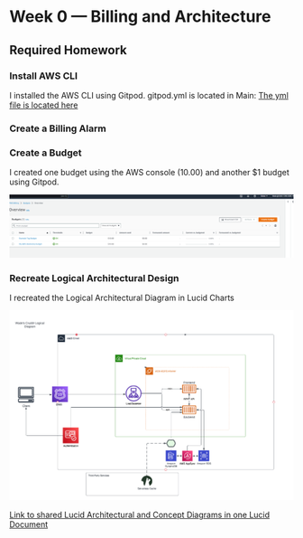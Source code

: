 # Week 0 — Billing and Architecture

## Required Homework

### Install AWS CLI

I installed the AWS CLI using Gitpod. gitpod.yml is located in Main: [The yml file is located here](../.gitpod.yml)

### Create a Billing Alarm



### Create a Budget

I created one budget using the AWS console (10.00) and another $1 budget using Gitpod.

![Image of the Budget Alarm I created](assets/budget-alarm.PNG)


### Recreate Logical Architectural Design

I recreated the Logical Architectural Diagram in Lucid Charts

![Image of Logical Architectural Diagram](assets/Logical-Arch-Design.PNG)

<a href="https://lucid.app/lucidchart/efe7fdc0-01b8-447e-93ba-d717e45fe719/edit?viewport_loc=-3692%2C-442%2C3328%2C1548%2C0_0&invitationId=inv_30790980-f079-4b21-9a08-10a9e5355285" target="_blank">Link to shared Lucid Architectural and Concept Diagrams in one Lucid Document</a>
